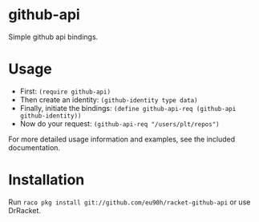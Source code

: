 github-api
==========
Simple github api bindings.

Usage
=====
* First: `(require github-api)`
* Then create an identity: `(github-identity type data)`
* Finally, initiate the bindings: `(define github-api-req (github-api github-identity))`
* Now do your request: `(github-api-req "/users/plt/repos")`

For more detailed usage information and examples, see the included documentation.

Installation
============
Run `raco pkg install git://github.com/eu90h/racket-github-api` or use DrRacket.

